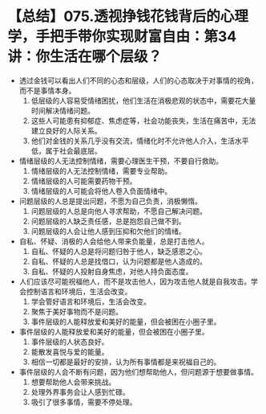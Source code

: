 # 【总结】075.透视挣钱花钱背后的心理学，手把手带你实现财富自由：第34讲：你生活在哪个层级？

-   透过金钱可以看出人们不同的心态和层级，人们的心态取决于对事情的视角，而不是事情本身。
    1.  低层级的人容易受情绪困扰，他们生活在消极悲观的状态中，需要花大量时间解决情绪问题。
    2.  这些人可能患有抑郁症、焦虑症等，社会功能丧失，生活在痛苦中，无法建立良好的人际关系。
    3.  他们对金钱的关系几乎没有交流，情绪化时不允许他人介入，生活水平低，属于社会最底层。
-   情绪层级的人无法控制情绪，需要心理医生干预，不要自行救助。
    1.  情绪层级的人无法控制情绪，需要专业帮助。
    2.  情绪层级的人可能需要药物干预。
    3.  情绪层级的人可能会将他人卷入负面情绪中。
-   问题层级的人总是提出问题，不愿为自己负责，消极懒惰。
    1.  问题层级的人总是向他人寻求帮助，不愿自己解决问题。
    2.  问题层级的人缺乏责任感，总是抱怨自己做不到。
    3.  问题层级的人会让他人感到压抑和欠他们的情绪。
-   自私、怀疑、消极的人会给他人带来负能量，总是打击他人。
    1.  自私、怀疑的人总是将问题归咎于他人，缺乏感恩之心。
    2.  自私、怀疑的人总是找借口，认为问题都是他人造成的。
    3.  自私、怀疑的人投射自身焦虑，对他人持负面态度。
-   人们应该尽可能祝福他人，而不是攻击他人，因为攻击他人就是自我攻击。学会控制语言和环境后，生活会改变。
    1.  学会管好语言和环境后，生活会改变。
    2.  聚焦于美好事物而不是问题。
    3.  事件层级的人能释放爱和美好的能量，但会被困在小圈子里。
-   事件层级的人能释放爱和美好的能量，但会被困在小圈子里。
    1.  事件层级的人状态良好。
    2.  能散发喜悦与爱的能量。
    3.  相信一切都是最好的安排，认为所有事情都是来祝福自己的。
-   事件层级的人会不断有问题，因为他们想帮助他人，但问题源于想要做事情。
    1.  想要帮助他人会带来挑战。
    2.  处理外界事务会让人感到忙碌。
    3.  吸引了很多事情，需要不停处理。